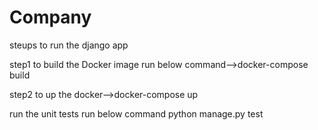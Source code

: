 # Company

steups to run the django app

step1
   to build the Docker image run below command-->docker-compose build
   
step2
   to up the docker-->docker-compose up

run the unit tests run below command
python manage.py test
